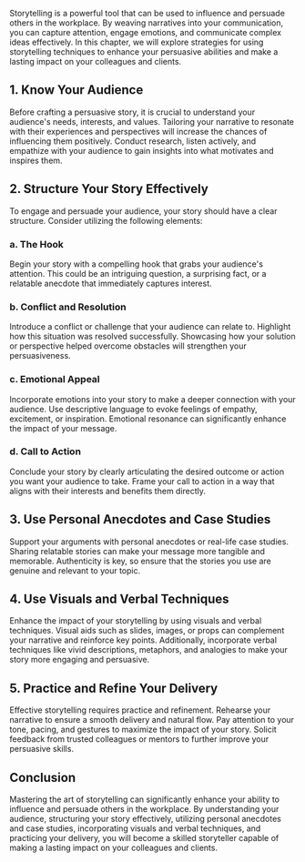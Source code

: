 
Storytelling is a powerful tool that can be used to influence and persuade others in the workplace. By weaving narratives into your communication, you can capture attention, engage emotions, and communicate complex ideas effectively. In this chapter, we will explore strategies for using storytelling techniques to enhance your persuasive abilities and make a lasting impact on your colleagues and clients.

## 1\. Know Your Audience

Before crafting a persuasive story, it is crucial to understand your audience's needs, interests, and values. Tailoring your narrative to resonate with their experiences and perspectives will increase the chances of influencing them positively. Conduct research, listen actively, and empathize with your audience to gain insights into what motivates and inspires them.

## 2\. Structure Your Story Effectively

To engage and persuade your audience, your story should have a clear structure. Consider utilizing the following elements:

### a. The Hook

Begin your story with a compelling hook that grabs your audience's attention. This could be an intriguing question, a surprising fact, or a relatable anecdote that immediately captures interest.

### b. Conflict and Resolution

Introduce a conflict or challenge that your audience can relate to. Highlight how this situation was resolved successfully. Showcasing how your solution or perspective helped overcome obstacles will strengthen your persuasiveness.

### c. Emotional Appeal

Incorporate emotions into your story to make a deeper connection with your audience. Use descriptive language to evoke feelings of empathy, excitement, or inspiration. Emotional resonance can significantly enhance the impact of your message.

### d. Call to Action

Conclude your story by clearly articulating the desired outcome or action you want your audience to take. Frame your call to action in a way that aligns with their interests and benefits them directly.

## 3\. Use Personal Anecdotes and Case Studies

Support your arguments with personal anecdotes or real-life case studies. Sharing relatable stories can make your message more tangible and memorable. Authenticity is key, so ensure that the stories you use are genuine and relevant to your topic.

## 4\. Use Visuals and Verbal Techniques

Enhance the impact of your storytelling by using visuals and verbal techniques. Visual aids such as slides, images, or props can complement your narrative and reinforce key points. Additionally, incorporate verbal techniques like vivid descriptions, metaphors, and analogies to make your story more engaging and persuasive.

## 5\. Practice and Refine Your Delivery

Effective storytelling requires practice and refinement. Rehearse your narrative to ensure a smooth delivery and natural flow. Pay attention to your tone, pacing, and gestures to maximize the impact of your story. Solicit feedback from trusted colleagues or mentors to further improve your persuasive skills.

## Conclusion

Mastering the art of storytelling can significantly enhance your ability to influence and persuade others in the workplace. By understanding your audience, structuring your story effectively, utilizing personal anecdotes and case studies, incorporating visuals and verbal techniques, and practicing your delivery, you will become a skilled storyteller capable of making a lasting impact on your colleagues and clients.
